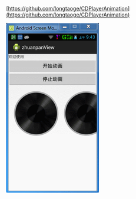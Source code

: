 


[https://github.com/longtaoge/CDPlayerAnimation](https://github.com/longtaoge/CDPlayerAnimation)

![](https://github.com/longtaoge/CDPlayerAnimation/raw/master/cd.gif)
